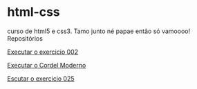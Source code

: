 # html-css
 curso de html5 e css3. Tamo junto né papae então só vamoooo! Repositórios

 <a href="https://kaupittzer.github.io/html-css/exercicios/ex002/index.html">Executar o exercicio 002</a>

 <a href="https://kaupittzer.github.io/html-css/desafios/d04/index.html">Executar o Cordel Moderno</a>

 <a href="https://kaupittzer.github.io/html-css/exercicios/ex025/form003.html">Escutar o exercicio 025</a>
